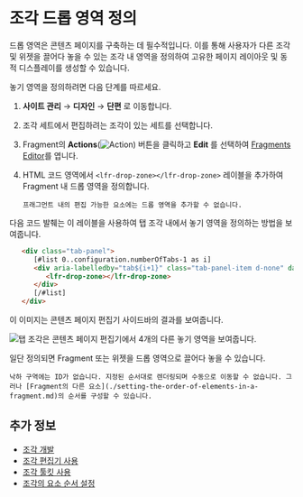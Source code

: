 # 조각 드롭 영역 정의

드롭 영역은 콘텐츠 페이지를 구축하는 데 필수적입니다. 이를 통해 사용자가 다른 조각 및 위젯을 끌어다 놓을 수 있는 조각 내 영역을 정의하여 고유한 페이지 레이아웃 및 동적 디스플레이를 생성할 수 있습니다.

놓기 영역을 정의하려면 다음 단계를 따르세요.

1. **사이트 관리** &rarr; **디자인** &rarr; **단편** 로 이동합니다.

1. 조각 세트에서 편집하려는 조각이 있는 세트를 선택합니다.

1. Fragment의 **Actions**(![Action](./../../../images/icon-actions.png)) 버튼을 클릭하고 **Edit** 를 선택하여 [Fragments Editor](./using-the-fragments-editor.md)를 엽니다.

1. HTML 코드 영역에서 `<lfr-drop-zone></lfr-drop-zone>` 레이블을 추가하여 Fragment 내 드롭 영역을 정의합니다.

   ```{important}
   프래그먼트 내의 편집 가능한 요소에는 드롭 영역을 추가할 수 없습니다.
   ```

다음 코드 발췌는 이 레이블을 사용하여 탭 조각 내에서 놓기 영역을 정의하는 방법을 보여줍니다.

   ```html
      <div class="tab-panel">
         [#list 0..configuration.numberOfTabs-1 as i]
         <div aria-labelledby="tab${i+1}" class="tab-panel-item d-none" data-fragment-namespace="${fragmentEntryLinkNamespace}" id="tabPanel${i+1}" role="tabpanel" tabindex="0">
            <lfr-drop-zone></lfr-drop-zone>
         </div>
         [/#list]
      </div>
   ```

이 이미지는 콘텐츠 페이지 편집기 사이드바의 결과를 보여줍니다.

![탭 조각은 콘텐츠 페이지 편집기에서 4개의 다른 놓기 영역을 보여줍니다.](./defining-fragment-drop-zones/images/04.png)

일단 정의되면 Fragment 또는 위젯을 드롭 영역으로 끌어다 놓을 수 있습니다.

```{tip}
낙하 구역에는 ID가 없습니다. 지정된 순서대로 렌더링되며 수동으로 이동할 수 없습니다. 그러나 [Fragment의 다른 요소](./setting-the-order-of-elements-in-a-fragment.md)의 순서를 구성할 수 있습니다.
```

## 추가 정보

- [조각 개발](./developing-fragments-intro.md)
- [조각 편집기 사용](./using-the-fragments-editor.md)
- [조각 툴킷 사용](./using-the-fragments-toolkit.md)
- [조각의 요소 순서 설정](./setting-the-order-of-elements-in-a-fragment.md)
